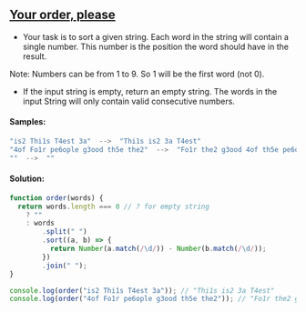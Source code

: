## [Your order, please](https://www.codewars.com/kata/55c45be3b2079eccff00010f)

- Your task is to sort a given string. Each word in the string will contain a single number. This number is the position the word should have in the result.

Note: Numbers can be from 1 to 9. So 1 will be the first word (not 0).

- If the input string is empty, return an empty string. The words in the input String will only contain valid consecutive numbers.

#### Samples:
```js
"is2 Thi1s T4est 3a"  -->  "Thi1s is2 3a T4est"
"4of Fo1r pe6ople g3ood th5e the2"  -->  "Fo1r the2 g3ood 4of th5e pe6ople"
""  -->  ""
```

#### Solution:
```js
function order(words) { 
  return words.length === 0 // ? for empty string
    ? ""
    : words
        .split(" ")
        .sort((a, b) => { 
          return Number(a.match(/\d/)) - Number(b.match(/\d/));
        })
        .join(" "); 
}

console.log(order("is2 Thi1s T4est 3a")); // "Thi1s is2 3a T4est"
console.log(order("4of Fo1r pe6ople g3ood th5e the2")); // "Fo1r the2 g3ood 4of th5e pe6ople"
```